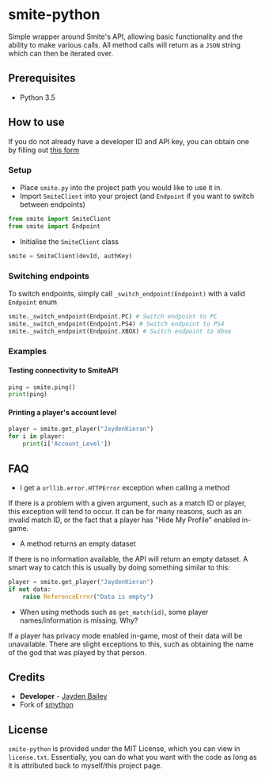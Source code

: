 # smite-python

Simple wrapper around Smite's API, allowing basic functionality and the ability to make various calls. All method calls will return as a `JSON` string which can then be iterated over.

## Prerequisites

+ Python 3.5

## How to use

If you do not already have a developer ID and API key, you can obtain one by filling out [this form](https://fs12.formsite.com/HiRez/form48/secure_index.html)

### Setup

- Place `smite.py` into the project path you would like to use it in.
- Import `SmiteClient` into your project (and `Endpoint` if you want to switch between endpoints)
```python
from smite import SmiteClient
from smite import Endpoint
```
- Initialise the `SmiteClient` class
```python
smite = SmiteClient(devId, authKey)
```

### Switching endpoints
To switch endpoints, simply call `_switch_endpoint(Endpoint)` with a valid `Endpoint` enum

```python
smite._switch_endpoint(Endpoint.PC) # Switch endpoint to PC
smite._switch_endpoint(Endpoint.PS4) # Switch endpoint to PS4
smite._switch_endpoint(Endpoint.XBOX) # Switch endpoint to Xbox
```

### Examples
#### Testing connectivity to SmiteAPI
```python
ping = smite.ping()
print(ping)
```
#### Printing a player's account level
```python
player = smite.get_player("JaydenKieran")
for i in player:
    print(i['Account_Level'])
```

## FAQ
+ I get a `urllib.error.HTTPError` exception when calling a method

If there is a problem with a given argument, such as a match ID or player, this exception will tend to occur. It can be for many reasons, such as an invalid match ID, or the fact that a player has "Hide My Profile" enabled in-game.

+ A method returns an empty dataset

If there is no information available, the API will return an empty dataset. A smart way to catch this is usually by doing something similar to this:
```python
player = smite.get_player("JaydenKieran")
if not data:
    raise ReferenceError("Data is empty")
```

+ When using methods such as `get_match(id)`, some player names/information is missing. Why?

If a player has privacy mode enabled in-game, most of their data will be unavailable. There are slight exceptions to this, such as obtaining the name of the god that was played by that person.

## Credits

+ **Developer** - [Jayden Bailey](http://twitter.com/jaydenkieran)
+ Fork of [smython](https://github.com/RichardJTorres/smython)

## License

`smite-python` is provided under the MIT License, which you can view in `license.txt`. Essentially, you can do what you want with the code as long as it is attributed back to myself/this project page.
